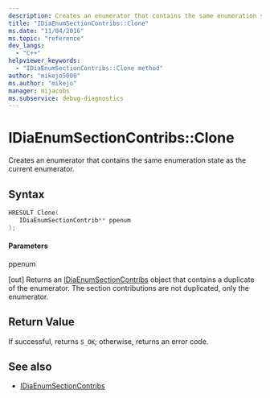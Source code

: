 ```yaml
---
description: Creates an enumerator that contains the same enumeration state as the current section contributions enumerator.
title: "IDiaEnumSectionContribs::Clone"
ms.date: "11/04/2016"
ms.topic: "reference"
dev_langs:
  - "C++"
helpviewer_keywords:
  - "IDiaEnumSectionContribs::Clone method"
author: "mikejo5000"
ms.author: "mikejo"
manager: mijacobs
ms.subservice: debug-diagnostics
---
```


# IDiaEnumSectionContribs::Clone

Creates an enumerator that contains the same enumeration state as the current enumerator.

## Syntax

```c++
HRESULT Clone( 
   IDiaEnumSectionContrib** ppenum
);
```

#### Parameters

ppenum

[out] Returns an [IDiaEnumSectionContribs](../../debugger/debug-interface-access/idiaenumsectioncontribs.md) object that contains a duplicate of the enumerator. The section contributions are not duplicated, only the enumerator.

## Return Value

If successful, returns `S_OK`; otherwise, returns an error code.

## See also

- [IDiaEnumSectionContribs](../../debugger/debug-interface-access/idiaenumsectioncontribs.md)
